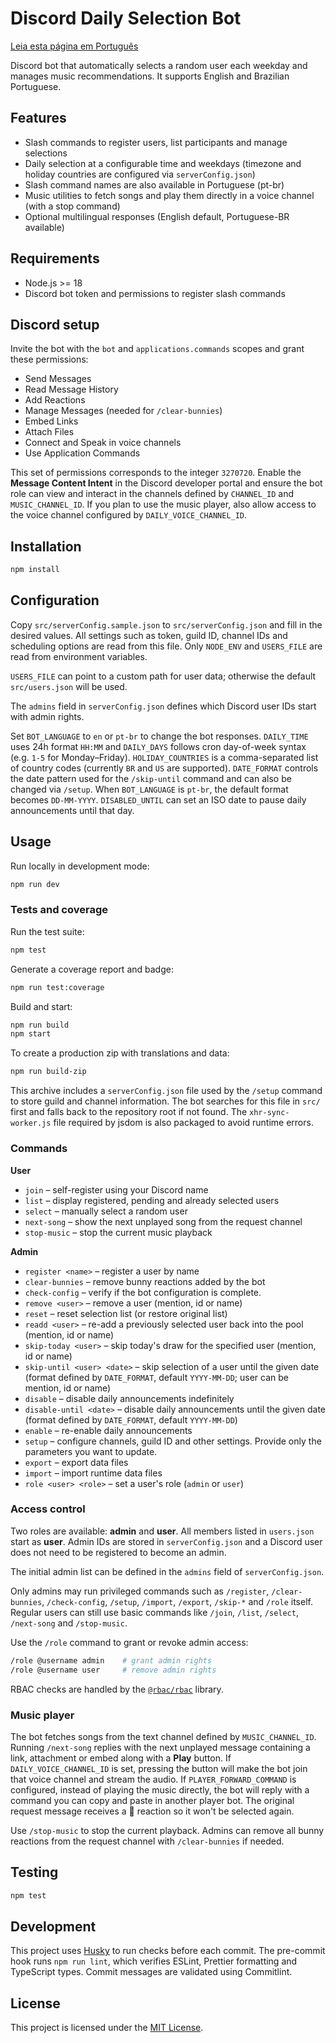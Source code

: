 # Discord Daily Selection Bot
[Leia esta página em Português](README.pt-br.md)

Discord bot that automatically selects a random user each weekday and manages music recommendations. It supports English and Brazilian Portuguese.

## Features

- Slash commands to register users, list participants and manage selections
- Daily selection at a configurable time and weekdays
  (timezone and holiday countries are configured via `serverConfig.json`)
- Slash command names are also available in Portuguese (pt-br)
- Music utilities to fetch songs and play them directly in a voice channel (with a stop command)
- Optional multilingual responses (English default, Portuguese-BR available)

## Requirements

- Node.js >= 18
- Discord bot token and permissions to register slash commands

## Discord setup

Invite the bot with the `bot` and `applications.commands` scopes and grant these
permissions:

- Send Messages
- Read Message History
- Add Reactions
- Manage Messages (needed for `/clear-bunnies`)
- Embed Links
- Attach Files
- Connect and Speak in voice channels
- Use Application Commands

This set of permissions corresponds to the integer `3270720`.
Enable the **Message Content Intent** in the Discord developer portal and ensure
the bot role can view and interact in the channels defined by
`CHANNEL_ID` and `MUSIC_CHANNEL_ID`. If you plan to use the music player,
also allow access to the voice channel configured by `DAILY_VOICE_CHANNEL_ID`.

## Installation

```bash
npm install
```

## Configuration

Copy `src/serverConfig.sample.json` to `src/serverConfig.json` and
fill in the desired values. All settings such as token, guild ID,
channel IDs and scheduling options are read from this file. Only
`NODE_ENV` and `USERS_FILE` are read from environment variables.

`USERS_FILE` can point to a custom path for user data; otherwise the
default `src/users.json` will be used.

The `admins` field in `serverConfig.json` defines which Discord user IDs
start with admin rights.


Set `BOT_LANGUAGE` to `en` or `pt-br` to change the bot responses.
`DAILY_TIME` uses 24h format `HH:MM` and `DAILY_DAYS` follows cron day-of-week
syntax (e.g. `1-5` for Monday–Friday). `HOLIDAY_COUNTRIES` is a comma-separated
list of country codes (currently `BR` and `US` are supported).
`DATE_FORMAT` controls the date pattern used for the `/skip-until` command and
can also be changed via `/setup`. When `BOT_LANGUAGE` is `pt-br`, the default
format becomes `DD-MM-YYYY`.
`DISABLED_UNTIL` can set an ISO date to pause daily announcements until that day.

## Usage

Run locally in development mode:

```bash
npm run dev
```

### Tests and coverage

Run the test suite:

```bash
npm test
```

Generate a coverage report and badge:

```bash
npm run test:coverage
```

Build and start:

```bash
npm run build
npm start
```

To create a production zip with translations and data:

```bash
npm run build-zip
```

This archive includes a `serverConfig.json` file used by the `/setup` command to
store guild and channel information. The bot searches for this file in `src/`
first and falls back to the repository root if not found. The `xhr-sync-worker.js` file required
by jsdom is also packaged to avoid runtime errors.

### Commands

**User**

- `join` – self-register using your Discord name
- `list` – display registered, pending and already selected users
- `select` – manually select a random user
- `next-song` – show the next unplayed song from the request channel
- `stop-music` – stop the current music playback

**Admin**

- `register <name>` – register a user by name
- `clear-bunnies` – remove bunny reactions added by the bot
- `check-config` – verify if the bot configuration is complete.
- `remove <user>` – remove a user (mention, id or name)
- `reset` – reset selection list (or restore original list)
- `readd <user>` – re-add a previously selected user back into the pool (mention, id or name)
- `skip-today <user>` – skip today's draw for the specified user (mention, id or name)
- `skip-until <user> <date>` – skip selection of a user until the given date (format defined by `DATE_FORMAT`, default `YYYY-MM-DD`; user can be mention, id or name)
- `disable` – disable daily announcements indefinitely
- `disable-until <date>` – disable daily announcements until the given date (format defined by `DATE_FORMAT`, default `YYYY-MM-DD`)
- `enable` – re-enable daily announcements
- `setup` – configure channels, guild ID and other settings. Provide only the parameters you want to update.
- `export` – export data files
- `import` – import runtime data files
- `role <user> <role>` – set a user's role (`admin` or `user`)

### Access control

Two roles are available: **admin** and **user**. All members listed in
`users.json` start as **user**. Admin IDs are stored in `serverConfig.json` and a
Discord user does not need to be registered to become an admin.

The initial admin list can be defined in the `admins` field of `serverConfig.json`.

Only admins may run privileged commands such as `/register`, `/clear-bunnies`,
`/check-config`, `/setup`, `/import`, `/export`, `/skip-*` and `/role` itself.
Regular users can still use basic commands like `/join`, `/list`, `/select`,
`/next-song` and `/stop-music`.

Use the `/role` command to grant or revoke admin access:

```bash
/role @username admin    # grant admin rights
/role @username user     # remove admin rights
```

RBAC checks are handled by the [`@rbac/rbac`](https://www.npmjs.com/package/@rbac/rbac)
library.

### Music player

The bot fetches songs from the text channel defined by `MUSIC_CHANNEL_ID`.
Running `/next-song` replies with the next unplayed message containing a link,
attachment or embed along with a **Play** button. If `DAILY_VOICE_CHANNEL_ID`
is set, pressing the button will make the bot join that voice channel and stream
the audio. If `PLAYER_FORWARD_COMMAND` is configured, instead of playing the
music directly, the bot will reply with a command you can copy and paste in
another player bot. The original request message receives a 🐰 reaction so it
won't be selected again.

Use `/stop-music` to stop the current playback. Admins can remove all bunny
reactions from the request channel with `/clear-bunnies` if needed.

## Testing

```bash
npm test
```

## Development

This project uses [Husky](https://typicode.github.io/husky) to run checks before
each commit. The pre-commit hook runs `npm run lint`, which verifies ESLint,
Prettier formatting and TypeScript types. Commit messages are validated using
Commitlint.

## License

This project is licensed under the [MIT License](LICENSE).
